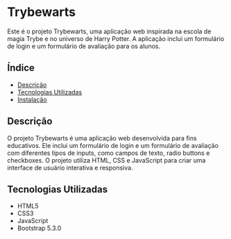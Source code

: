 # Trybewarts

Este é o projeto Trybewarts, uma aplicação web inspirada na escola de magia Trybe e no universo de Harry Potter. A aplicação inclui um formulário de login e um formulário de avaliação para os alunos.

## Índice

- [Descrição](#descrição)
- [Tecnologias Utilizadas](#tecnologias-utilizadas)
- [Instalação](#instalação)

## Descrição

O projeto Trybewarts é uma aplicação web desenvolvida para fins educativos. Ele inclui um formulário de login e um formulário de avaliação com diferentes tipos de inputs, como campos de texto, radio buttons e checkboxes. O projeto utiliza HTML, CSS e JavaScript para criar uma interface de usuário interativa e responsiva.

## Tecnologias Utilizadas

- HTML5
- CSS3
- JavaScript
- Bootstrap 5.3.0
